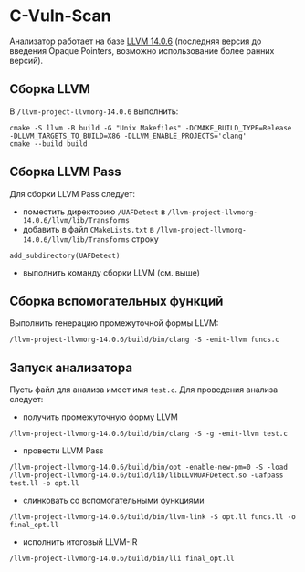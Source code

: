 # C-Vuln-Scan
Анализатор работает на базе [LLVM 14.0.6](https://github.com/llvm/llvm-project/releases/tag/llvmorg-14.0.6) (последняя версия до введения Opaque Pointers, возможно использование более ранних версий).

## Сборка LLVM
В `/llvm-project-llvmorg-14.0.6` выполнить:
```
cmake -S llvm -B build -G "Unix Makefiles" -DCMAKE_BUILD_TYPE=Release -DLLVM_TARGETS_TO_BUILD=X86 -DLLVM_ENABLE_PROJECTS='clang'
cmake --build build
```

## Сборка LLVM Pass
Для сборки LLVM Pass следует:
- поместить директорию `/UAFDetect` в `/llvm-project-llvmorg-14.0.6/llvm/lib/Transforms`
- добавить в файл `CMakeLists.txt` в `/llvm-project-llvmorg-14.0.6/llvm/lib/Transforms` строку
```
add_subdirectory(UAFDetect)
```
- выполнить команду сборки LLVM (см. выше)

## Сборка вспомогательных функций
Выполнить генерацию промежуточной формы LLVM:
```
/llvm-project-llvmorg-14.0.6/build/bin/clang -S -emit-llvm funcs.c
```

## Запуск анализатора
Пусть файл для анализа имеет имя `test.c`.
Для проведения анализа следует:
- получить промежуточную форму LLVM
```
/llvm-project-llvmorg-14.0.6/build/bin/clang -S -g -emit-llvm test.c
```
- провести LLVM Pass
```
/llvm-project-llvmorg-14.0.6/build/bin/opt -enable-new-pm=0 -S -load /llvm-project-llvmorg-14.0.6/build/lib/libLLVMUAFDetect.so -uafpass test.ll -o opt.ll
```
- слинковать со вспомогательными функциями
```
/llvm-project-llvmorg-14.0.6/build/bin/llvm-link -S opt.ll funcs.ll -o final_opt.ll
```
- исполнить итоговый LLVM-IR
```
/llvm-project-llvmorg-14.0.6/build/bin/lli final_opt.ll
```
